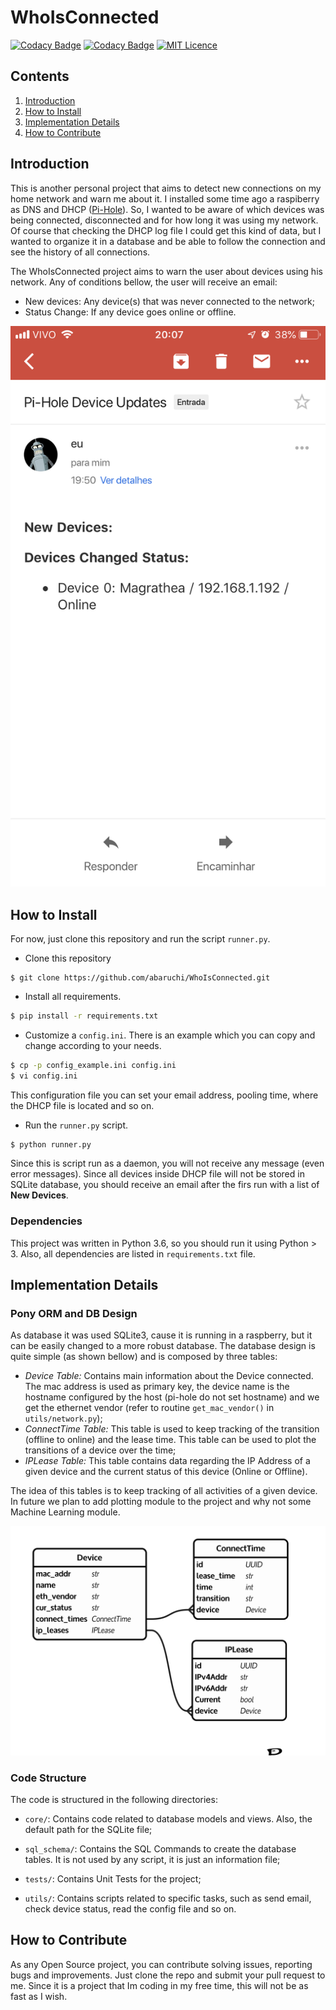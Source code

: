 # WhoIsConnected

[![Codacy Badge](https://api.codacy.com/project/badge/Coverage/23a523978b6a457e9e9d5d2cef3c91fb)](https://www.codacy.com/app/abaruchi/WhoIsConnected?utm_source=github.com&utm_medium=referral&utm_content=abaruchi/WhoIsConnected&utm_campaign=Badge_Coverage) [![Codacy Badge](https://api.codacy.com/project/badge/Grade/23a523978b6a457e9e9d5d2cef3c91fb)](https://www.codacy.com/app/abaruchi/WhoIsConnected?utm_source=github.com&amp;utm_medium=referral&amp;utm_content=abaruchi/WhoIsConnected&amp;utm_campaign=Badge_Grade) [![MIT Licence](https://badges.frapsoft.com/os/mit/mit.svg?v=103)](https://opensource.org/licenses/mit-license.php) 

## Contents
1. [Introduction](#introduction)
2. [How to Install](#how-to-install)
3. [Implementation Details](#implementation-details)
4. [How to Contribute](#How-to-contribute)


## Introduction
This is another personal project that aims to detect new connections on my home network and warn me about it. I installed some time ago a raspiberry as DNS and DHCP ([Pi-Hole](https://pi-hole.net/)). So, I wanted to be aware of which devices was being connected, disconnected and for how long it was using my network. Of course that checking the DHCP log file I could get this kind of data, but I wanted to organize it in a database and be able to follow the connection and see the history of all connections.

The WhoIsConnected project aims to warn the user about devices using his network. Any of conditions bellow, the user will receive an email:
- New devices: Any device(s) that was never connected to the network;
- Status Change: If any device goes online or offline.  


![Waring Email Example](Figures/message_example.PNG)


## How to Install
For now, just clone this repository and run the script `runner.py`.

- Clone this repository
```bash****
$ git clone https://github.com/abaruchi/WhoIsConnected.git
```

- Install all requirements.
```bash
$ pip install -r requirements.txt
```

- Customize a `config.ini`. There is an example which you can copy and change according to your needs. 
```bash
$ cp -p config_example.ini config.ini
$ vi config.ini
```
This configuration file you can set your email address, pooling time, where the DHCP file is located and so on.

- Run the `runner.py` script.
```bash
$ python runner.py
```

Since this is script run as a daemon, you will not receive any message (even error messages). Since all devices inside DHCP file will not be stored in SQLite database, you should receive an email after the firs run with a list of **New Devices**.

### Dependencies
This project was written in Python 3.6, so you should run it using Python > 3. Also, all dependencies are listed in `requirements.txt` file.


## Implementation Details

### Pony ORM and DB Design
As database it was used SQLite3, cause it is running in a raspberry, but it can be easily changed to a more robust database. The database design is quite simple (as shown bellow) and is composed by three tables:

- _Device Table:_ Contains main information about the Device connected. The mac address is used as primary key, the device name is the hostname configured by the host (pi-hole do not set hostname) and we get the ethernet vendor (refer to routine `get_mac_vendor()` in `utils/network.py`);
- _ConnectTime Table:_ This table is used to keep tracking of the transition (offline to online) and the lease time. This table can be used to plot the transitions of a device over the time; 
- _IPLease Table:_ This table contains data regarding the IP Address of a given device and the current status of this device (Online or Offline).

The idea of this tables is to keep tracking of all activities of a given device. In future we plan to add plotting module to the project and why not some Machine Learning module. 

![Database Design](Figures/WhoIsConnected.png)

### Code Structure
The code is structured in the following directories:

- `core/`: Contains code related to database models and views. Also, the default path for the SQLite file;

- `sql_schema/`: Contains the SQL Commands to create the database tables. It is not used by any script, it is just an information file;

- `tests/`: Contains Unit Tests for the project;

- `utils/`: Contains scripts related to specific tasks, such as send email, check device status, read the config file and so on.


## How to Contribute
As any Open Source project, you can contribute solving issues, reporting bugs and improvements. Just clone the repo and submit your pull request to me.
Since it is a project that Im coding in my free time, this will not be as fast as I wish. 